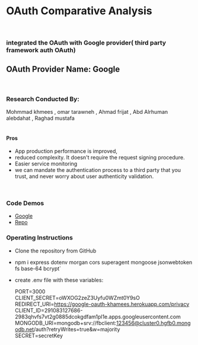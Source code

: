# OAuth Comparative Analysis
​
### integrated the OAuth with Google provider( third party framework auth OAuth)

## OAuth Provider Name: Google
​
### Research Conducted By:
  Mohmmad khmees , omar tarawneh , Ahmad frijat , Abd Alrhuman alebdahat , Raghad mustafa​ 
​
<br>
<br>


#### Pros
* App production performance is improved, 
* reduced complexity. It doesn't require the request signing procedure.
* Easier service monitoring
* we can mandate the authentication process to a third party that you trust, and never worry about user authenticity validation.
​
​<br>
<br>


### Code Demos
- [Google](https://google-oauth-khamees.herokuapp.com/)
- [Repo ](https://github.com/mohammed-khamees/Oauth)


### Operating Instructions
- Clone the repository from GitHub
- npm i express dotenv morgan cors superagent mongoose jsonwebtoken fs base-64 bcrypt`
- create .env file with these variables:

    PORT=3000 <br>
    CLIENT_SECRET=oWXOG2zeZ3Uyfu0WZmt0Y9sO <br> 
    REDIRECT_URI=https://google-oauth-khamees.herokuapp.com/privacy <br>
    CLIENT_ID=291083127686-2983qhvfs7vt2g0885dcokgdfam1pl1e.apps.googleusercontent.com <br>
    MONGODB_URI=mongodb+srv://fbclient:123456@cluster0.hgfb0.mongodb.net/auth?retryWrites=true&w=majority <br> 
    SECRET=secretKey <br>






